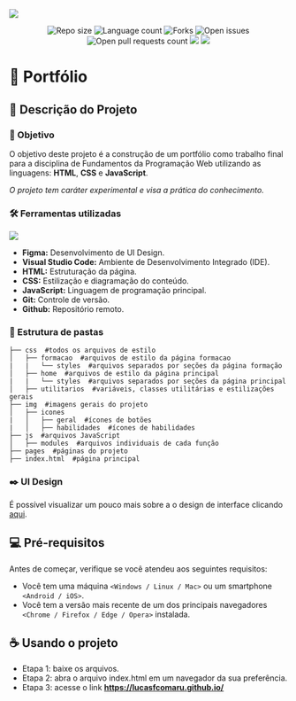 <img src="/img/banner-cronometro.png"/>
<p align="center">
    <img src="https://img.shields.io/github/repo-size/lucasfcomaru/lucasfcomaru.github.io?style=for-the-badge" alt="Repo size" title="Repo size"/>
    <img src="https://img.shields.io/github/languages/count/lucasfcomaru/lucasfcomaru.github.io?style=for-the-badge" alt="Language count" title="Language count"/>
    <img src="https://img.shields.io/github/forks/lucasfcomaru/lucasfcomaru.github.io?style=for-the-badge" alt="Forks" title="Forks"/>
    <img src="https://img.shields.io/bitbucket/issues/lucasfcomaru/lucasfcomaru.github.io?style=for-the-badge" alt="Open issues" title="Open issues"/>
    <img src="https://img.shields.io/bitbucket/pr-raw/lucasfcomaru/lucasfcomaru.github.io?style=for-the-badge" alt="Open pull requests count" title="Open pull requests"/>
    <img src="http://img.shields.io/static/v1?label=STATUS&message=CONCLUIDO&color=GREEN&style=for-the-badge"/>
    <img src="http://img.shields.io/static/v1?label=License&message=MIT&color=green&style=for-the-badge"/>
</p>

# 📄 Portfólio
## 📢 Descrição do Projeto
### 🎯 Objetivo
<p align="left">
    O objetivo deste projeto é a construção de um portfólio como trabalho final para a disciplina de Fundamentos da Programação Web utilizando as linguagens: <strong>HTML</strong>, <strong>CSS</strong> e <strong>JavaScript</strong>.
<p align="left">
    <i>O projeto tem caráter experimental e visa a prática do conhecimento.</i>
</p>

### 🛠️ Ferramentas utilizadas
<p>
    <img src="https://skillicons.dev/icons?i=figma,vscode,html,css,js,git,github" />
</p>
<ul>
    <li><b>Figma:</b> Desenvolvimento de UI Design.</li>
    <li><b>Visual Studio Code:</b> Ambiente de Desenvolvimento Integrado (IDE).</li>
    <li><b>HTML:</b> Estruturação da página.</li>
    <li><b>CSS:</b> Estilização e diagramação do conteúdo.</li>
    <li><b>JavaScript:</b> Linguagem de programação principal.</li>
    <li><b>Git:</b> Controle de versão.</li>
    <li><b>Github:</b> Repositório remoto.</li>
</ul>

### 📂 Estrutura de pastas

```
├── css  #todos os arquivos de estilo
│   ├── formacao  #arquivos de estilo da página formacao
|   |   └── styles  #arquivos separados por seções da página formação
│   ├── home  #arquivos de estilo da página principal
|   |   └── styles  #arquivos separados por seções da página principal
│   ├── utilitarios  #variáveis, classes utilitárias e estilizações gerais
├── img  #imagens gerais do projeto
│   ├── icones
|   │   ├── geral  #ícones de botões
|   │   ├── habilidades  #ícones de habilidades
├── js  #arquivos JavaScript
│   ├── modules  #arquivos individuais de cada função
├── pages  #páginas do projeto
├── index.html  #página principal

```

### ✒️ UI Design
É possível visualizar um pouco mais sobre a o design de interface clicando <a href="#" target="_blank">aqui</a>.

## 💻 Pré-requisitos
Antes de começar, verifique se você atendeu aos seguintes requisitos:

- Você tem uma máquina `<Windows / Linux / Mac>` ou um smartphone `<Android / iOS>`.
- Você tem a versão mais recente de um dos principais navegadores `<Chrome / Firefox / Edge / Opera>` instalada.

## ☕ Usando o projeto
<ul>
    <li>Etapa 1: baixe os arquivos.</li>
    <li>Etapa 2: abra o arquivo index.html em um navegador da sua preferência.</li>
    <li>Etapa 3: acesse o link <a href="https://lucasfcomaru.github.io/" target="_blank"><b>https://lucasfcomaru.github.io/</b></a></li>
</ul>